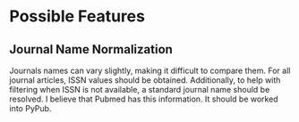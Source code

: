 # Possible Features #

## Journal Name Normalization ##
Journals names can vary slightly, making it difficult to compare them. For all journal articles, ISSN values should be obtained. Additionally, to help with filtering when ISSN is not available, a standard journal name should be resolved. I believe that Pubmed has this information. It should be worked into PyPub.